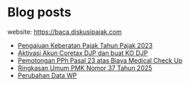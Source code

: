 # Blog posts

website: https://baca.diskusipajak.com

<!-- BLOG-POST-LIST:START -->
- [Pengajuan Keberatan Pajak Tahun Pajak 2023](https://baca.diskusipajak.com/pengajuan-keberatan-pajak-tahun-pajak-2023/)
- [Aktivasi Akun Coretax DJP dan buat KO DJP](https://baca.diskusipajak.com/aktivasi-akun-coretax-djp-dan-buat-ko-djp/)
- [Pemotongan PPh Pasal 23 atas Biaya Medical Check Up](https://baca.diskusipajak.com/pemotongan-pph-pasal-23-atas-biaya-medical-check-up/)
- [Ringkasan Umum PMK Nomor 37 Tahun 2025](https://baca.diskusipajak.com/ringkasan-umum-pmk-nomor-37-tahun-2025/)
- [Perubahan Data WP](https://baca.diskusipajak.com/perubahan-data-wp/)
<!-- BLOG-POST-LIST:END -->

<!--
**kelaspajak/kelaspajak** is a ✨ _special_ ✨ repository because its `README.md` (this file) appears on your GitHub profile.

Here are some ideas to get you started:

- 🔭 I’m currently working on ...
- 🌱 I’m currently learning ...
- 👯 I’m looking to collaborate on ...
- 🤔 I’m looking for help with ...
- 💬 Ask me about ...
- 📫 How to reach me: ...
- 😄 Pronouns: ...
- ⚡ Fun fact: ...
-->
